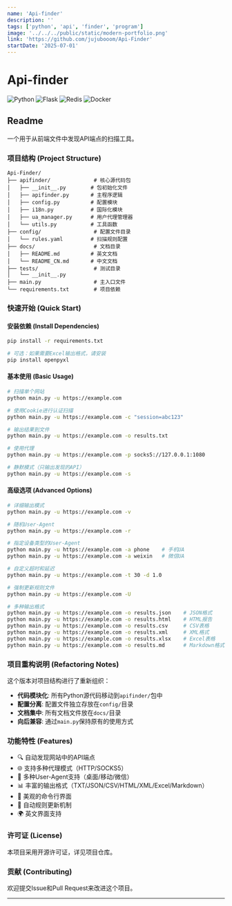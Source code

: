 ```yaml
---
name: 'Api-finder'
description: ''
tags: ['python', 'api', 'finder', 'program']
image: '../../../public/static/modern-portfolio.png'
link: 'https://github.com/jujubooom/Api-Finder'
startDate: '2025-07-01'
---
```


# Api-finder

![Python](https://img.shields.io/badge/Python-3776AB?style=for-the-badge&logo=python&logoColor=white)
![Flask](https://img.shields.io/badge/Flask-000000?style=for-the-badge&logo=flask&logoColor=white)
![Redis](https://img.shields.io/badge/Redis-DC382D?style=for-the-badge&logo=redis&logoColor=white)
![Docker](https://img.shields.io/badge/Docker-2496ED?style=for-the-badge&logo=docker&logoColor=white)

## Readme

一个用于从前端文件中发现API端点的扫描工具。

### 项目结构 (Project Structure)

```
Api-Finder/
├── apifinder/              # 核心源代码包
│   ├── __init__.py        # 包初始化文件
│   ├── apifinder.py       # 主程序逻辑
│   ├── config.py          # 配置模块
│   ├── i18n.py            # 国际化模块
│   ├── ua_manager.py      # 用户代理管理器
│   └── utils.py           # 工具函数
├── config/                 # 配置文件目录
│   └── rules.yaml         # 扫描规则配置
├── docs/                   # 文档目录
│   ├── README.md          # 英文文档
│   └── README_CN.md       # 中文文档
├── tests/                  # 测试目录
│   └── __init__.py
├── main.py                 # 主入口文件
└── requirements.txt        # 项目依赖
```

### 快速开始 (Quick Start)

#### 安装依赖 (Install Dependencies)

```bash
pip install -r requirements.txt

# 可选：如果需要Excel输出格式，请安装
pip install openpyxl
```

#### 基本使用 (Basic Usage)

```bash
# 扫描单个网站
python main.py -u https://example.com

# 使用Cookie进行认证扫描
python main.py -u https://example.com -c "session=abc123"

# 输出结果到文件
python main.py -u https://example.com -o results.txt

# 使用代理
python main.py -u https://example.com -p socks5://127.0.0.1:1080

# 静默模式（只输出发现的API）
python main.py -u https://example.com -s
```

#### 高级选项 (Advanced Options)

```bash
# 详细输出模式
python main.py -u https://example.com -v

# 随机User-Agent
python main.py -u https://example.com -r

# 指定设备类型的User-Agent
python main.py -u https://example.com -a phone    # 手机UA
python main.py -u https://example.com -a weixin   # 微信UA

# 自定义超时和延迟
python main.py -u https://example.com -t 30 -d 1.0

# 强制更新规则文件
python main.py -u https://example.com -U

# 多种输出格式
python main.py -u https://example.com -o results.json    # JSON格式
python main.py -u https://example.com -o results.html    # HTML报告
python main.py -u https://example.com -o results.csv     # CSV表格
python main.py -u https://example.com -o results.xml     # XML格式
python main.py -u https://example.com -o results.xlsx    # Excel表格
python main.py -u https://example.com -o results.md      # Markdown格式
```

### 项目重构说明 (Refactoring Notes)

这个版本对项目结构进行了重新组织：

- **代码模块化**: 所有Python源代码移动到`apifinder/`包中
- **配置分离**: 配置文件独立存放在`config/`目录
- **文档集中**: 所有文档文件放在`docs/`目录
- **向后兼容**: 通过`main.py`保持原有的使用方式

### 功能特性 (Features)

- 🔍 自动发现网站中的API端点
- 🌐 支持多种代理模式（HTTP/SOCKS5）
- 📱 多种User-Agent支持（桌面/移动/微信）
- 📊 丰富的输出格式（TXT/JSON/CSV/HTML/XML/Excel/Markdown）
- 🎨 美观的命令行界面
- 🔄 自动规则更新机制
- 🌍 英文界面支持

### 许可证 (License)

本项目采用开源许可证，详见项目仓库。

### 贡献 (Contributing)

欢迎提交Issue和Pull Request来改进这个项目。

---
